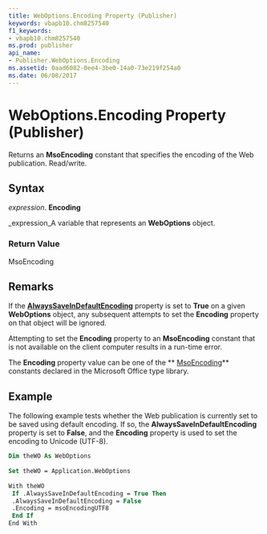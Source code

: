 ```yaml
---
title: WebOptions.Encoding Property (Publisher)
keywords: vbapb10.chm8257540
f1_keywords:
- vbapb10.chm8257540
ms.prod: publisher
api_name:
- Publisher.WebOptions.Encoding
ms.assetid: 0aad6082-0ee4-3be0-14a0-73e219f254a0
ms.date: 06/08/2017
---
```



# WebOptions.Encoding Property (Publisher)

Returns an  **MsoEncoding** constant that specifies the encoding of the Web publication. Read/write.


## Syntax

 _expression_. **Encoding**

 _expression_A variable that represents an  **WebOptions** object.


### Return Value

MsoEncoding


## Remarks

If the  **[AlwaysSaveInDefaultEncoding](Publisher.WebOptions.AlwaysSaveInDefaultEncoding.md)** property is set to **True** on a given **WebOptions** object, any subsequent attempts to set the **Encoding** property on that object will be ignored.

Attempting to set the  **Encoding** property to an **MsoEncoding** constant that is not available on the client computer results in a run-time error.

The  **Encoding** property value can be one of the ** [MsoEncoding](http://msdn.microsoft.com/library/286bed6e-6028-a252-5e4f-b505234d9d34%28Office.15%29.aspx)** constants declared in the Microsoft Office type library.


## Example

The following example tests whether the Web publication is currently set to be saved using default encoding. If so, the  **AlwaysSaveInDefaultEncoding** property is set to **False**, and the  **Encoding** property is used to set the encoding to Unicode (UTF-8).


```vb
Dim theWO As WebOptions 
 
Set theWO = Application.WebOptions 
 
With theWO 
 If .AlwaysSaveInDefaultEncoding = True Then 
 .AlwaysSaveInDefaultEncoding = False 
 .Encoding = msoEncodingUTF8 
 End If 
End With
```


